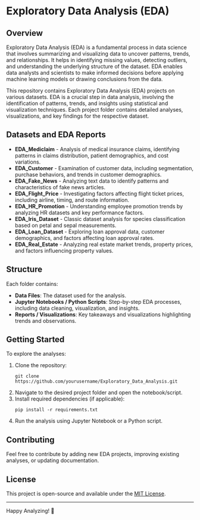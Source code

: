<h1>Exploratory Data Analysis (EDA)</h1>
    
  <h2>Overview</h2>
    <p>Exploratory Data Analysis (EDA) is a fundamental process in data science that involves summarizing and visualizing data to uncover patterns, trends, and relationships. It helps in identifying missing values, detecting outliers, and understanding the underlying structure of the dataset. EDA enables data analysts and scientists to make informed decisions before applying machine learning models or drawing conclusions from the data.</p>
    <p>This repository contains Exploratory Data Analysis (EDA) projects on various datasets. EDA is a crucial step in data analysis, involving the identification of patterns, trends, and insights using statistical and visualization techniques. Each project folder contains detailed analyses, visualizations, and key findings for the respective dataset.</p>
    
  <h2>Datasets and EDA Reports</h2>
    <ul>
        <li><strong>EDA_Mediclaim</strong> - Analysis of medical insurance claims, identifying patterns in claims distribution, patient demographics, and cost variations.</li>
        <li><strong>EDA_Customer</strong> - Examination of customer data, including segmentation, purchase behaviors, and trends in customer demographics.</li>
        <li><strong>EDA_Fake_News</strong> - Analyzing text data to identify patterns and characteristics of fake news articles.</li>
        <li><strong>EDA_Flight_Price</strong> - Investigating factors affecting flight ticket prices, including airline, timing, and route information.</li>
        <li><strong>EDA_HR_Promotion</strong> - Understanding employee promotion trends by analyzing HR datasets and key performance factors.</li>
        <li><strong>EDA_Iris_Dataset</strong> - Classic dataset analysis for species classification based on petal and sepal measurements.</li>
        <li><strong>EDA_Loan_Dataset</strong> - Exploring loan approval data, customer demographics, and factors affecting loan approval rates.</li>
        <li><strong>EDA_Real_Estate</strong> - Analyzing real estate market trends, property prices, and factors influencing property values.</li>
    </ul>
    
  <h2>Structure</h2>
    <p>Each folder contains:</p>
    <ul>
        <li><strong>Data Files</strong>: The dataset used for the analysis.</li>
        <li><strong>Jupyter Notebooks / Python Scripts</strong>: Step-by-step EDA processes, including data cleaning, visualization, and insights.</li>
        <li><strong>Reports / Visualizations</strong>: Key takeaways and visualizations highlighting trends and observations.</li>
  </ul>
    
  <h2>Getting Started</h2>
    <p>To explore the analyses:</p>
    <ol>
        <li>Clone the repository:
            <pre><code>git clone https://github.com/yourusername/Exploratory_Data_Analysis.git</code></pre>
        </li>
        <li>Navigate to the desired project folder and open the notebook/script.</li>
        <li>Install required dependencies (if applicable):
            <pre><code>pip install -r requirements.txt</code></pre>
        </li>
        <li>Run the analysis using Jupyter Notebook or a Python script.</li>
    </ol>
    
  <h2>Contributing</h2>
    <p>Feel free to contribute by adding new EDA projects, improving existing analyses, or updating documentation.</p>
    
  <h2>License</h2>
    <p>This project is open-source and available under the <a href="LICENSE">MIT License</a>.</p>
    
  <hr>
    <p>Happy Analyzing! 🚀</p>



